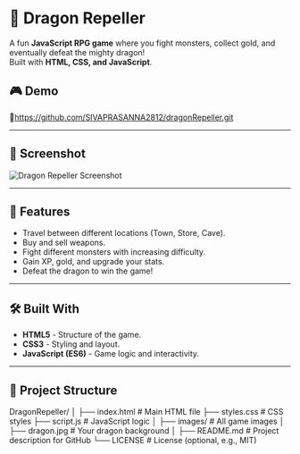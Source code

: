 # 🐉 Dragon Repeller

A fun **JavaScript RPG game** where you fight monsters, collect gold, and eventually defeat the mighty dragon!  
Built with **HTML, CSS, and JavaScript**.

## 🎮 Demo
🔗https://github.com/SIVAPRASANNA2812/dragonRepeller.git

---

## 📸 Screenshot
![Dragon Repeller Screenshot](screenshot.png) <!-- Replace with actual screenshot if available -->

---

## 🚀 Features
- Travel between different locations (Town, Store, Cave).
- Buy and sell weapons.
- Fight different monsters with increasing difficulty.
- Gain XP, gold, and upgrade your stats.
- Defeat the dragon to win the game!

---

## 🛠️ Built With
- **HTML5** - Structure of the game.
- **CSS3** - Styling and layout.
- **JavaScript (ES6)** - Game logic and interactivity.

---

## 📂 Project Structure
DragonRepeller/
│
├── index.html          # Main HTML file
├── styles.css          # CSS styles
├── script.js           # JavaScript logic
│
├── images/             # All game images
│   ├── dragon.jpg      # Your dragon background
│
├── README.md           # Project description for GitHub
└── LICENSE             # License (optional, e.g., MIT)

